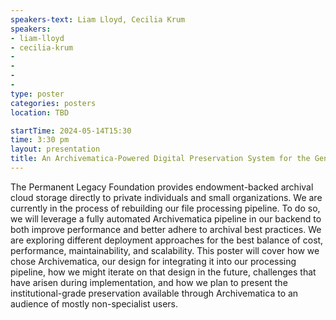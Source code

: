 ```yaml
---
speakers-text: Liam Lloyd, Cecilia Krum
speakers:
- liam-lloyd
- cecilia-krum
-
-
-
-
type: poster
categories: posters
location: TBD

startTime: 2024-05-14T15:30
time: 3:30 pm
layout: presentation
title: An Archivematica-Powered Digital Preservation System for the General Public
---
```

The Permanent Legacy Foundation provides endowment-backed archival cloud storage directly to private individuals and small organizations. We are currently in the process of rebuilding our file processing pipeline. To do so, we will leverage a fully automated Archivematica pipeline in our backend to both improve performance and better adhere to archival best practices. We are exploring different deployment approaches for the best balance of cost, performance, maintainability, and scalability. This poster will cover how we chose Archivematica, our design for integrating it into our processing pipeline, how we might iterate on that design in the future, challenges that have arisen during implementation, and how we plan to present the institutional-grade preservation available through Archivematica to an audience of mostly non-specialist users.
